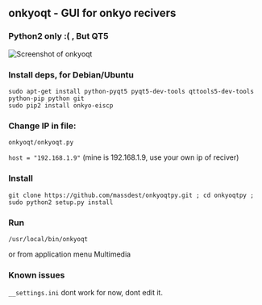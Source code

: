 ## onkyoqt - GUI for onkyo recivers
### Python2 only :( , But QT5

![Screenshot of onkyoqt](https://github.com/massdest/onkyoqtpy/raw/master/screenshot.png)

### Install deps, for Debian/Ubuntu
```
sudo apt-get install python-pyqt5 pyqt5-dev-tools qttools5-dev-tools python-pip python git
sudo pip2 install onkyo-eiscp
```
### Change IP in file: 

`onkyoqt/onkyoqt.py`

`host = "192.168.1.9"` (mine is 192.168.1.9, use your own ip of reciver)

### Install

`git clone https://github.com/massdest/onkyoqtpy.git ; cd onkyoqtpy ; sudo python2 setup.py install`

### Run

`/usr/local/bin/onkyoqt`

or from application menu Multimedia

### Known issues

`__settings.ini` dont work for now, dont edit it. 


